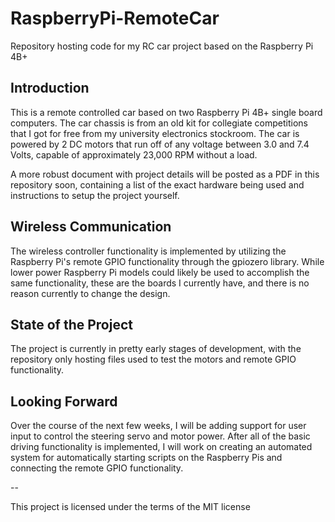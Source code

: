 # RaspberryPi-RemoteCar
Repository hosting code for my RC car project based on the Raspberry Pi 4B+

## **Introduction**

This is a remote controlled car based on two Raspberry Pi 4B+ single board computers. The car chassis is from an old kit for collegiate competitions that I got for free from my university electronics stockroom. The car is powered by 2 DC motors that run off of any voltage between 3.0 and 7.4 Volts, capable of approximately 23,000 RPM without a load.

A more robust document with project details will be posted as a PDF in this repository soon, containing a list of the exact hardware being used and instructions to setup the project yourself.

## **Wireless Communication**

The wireless controller functionality is implemented by utilizing the Raspberry Pi's remote GPIO functionality through the gpiozero library. While lower power Raspberry Pi models could likely be used to accomplish the same functionality, these are the boards I currently have, and there is no reason currently to change the design.

## **State of the Project**

The project is currently in pretty early stages of development, with the repository only hosting files used to test the motors and remote GPIO functionality.

## **Looking Forward**

Over the course of the next few weeks, I will be adding support for user input to control the steering servo and motor power. After all of the basic driving functionality is implemented, I will work on creating an automated system for automatically starting scripts on the Raspberry Pis and connecting the remote GPIO functionality.

--

This project is licensed under the terms of the MIT license